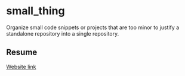 # small_thing
Organize small code snippets or projects that are too minor to justify a standalone repository into a single repository.
## Resume
[Website link](https://wang-yan-hao.github.io/small_thing/resume/)
